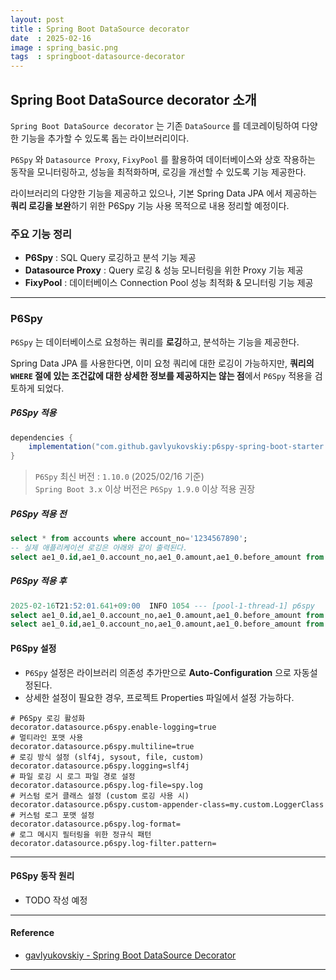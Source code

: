 ```yaml
---
layout: post
title : Spring Boot DataSource decorator
date  : 2025-02-16
image : spring_basic.png
tags  : springboot-datasource-decorator
---
```


## Spring Boot DataSource decorator 소개

`Spring Boot DataSource decorator` 는 기존 `DataSource` 를 데코레이팅하여 다양한 기능을 추가할 수 있도록 돕는 라이브러리이다.

`P6Spy` 와 `Datasource Proxy`, `FixyPool` 를 활용하여 데이터베이스와 상호 작용하는 동작을 모니터링하고, 성능을 최적화하며, 로깅을 개선할 수 있도록 기능 제공한다.

라이브러리의 다양한 기능을 제공하고 있으나, 기본 Spring Data JPA 에서 제공하는 **쿼리 로깅을 보완**하기 위한 P6Spy 기능 사용 목적으로 내용 정리할 예정이다.

### 주요 기능 정리

- **P6Spy** : SQL Query 로깅하고 분석 기능 제공
- **Datasource Proxy** : Query 로깅 & 성능 모니터링을 위한 Proxy 기능 제공
- **FixyPool** : 데이터베이스 Connection Pool 성능 최적화 & 모니터링 기능 제공

---

### P6Spy

`P6Spy` 는 데이터베이스로 요청하는 쿼리를 **로깅**하고, 분석하는 기능을 제공한다.

Spring Data JPA 를 사용한다면, 이미 요청 쿼리에 대한 로깅이 가능하지만, **쿼리의 `WHERE` 절에 있는 조건값에 대한 상세한 정보를 제공하지는 않는 점**에서 `P6Spy` 적용을 검토하게 되었다.

##### P6Spy 적용

```gradle
dependencies {
    implementation("com.github.gavlyukovskiy:p6spy-spring-boot-starter:${p6spyVersion}")
}
```

> `P6Spy` 최신 버전 : `1.10.0` (2025/02/16 기준)
> <br>
> `Spring Boot 3.x` 이상 버전은 `P6Spy 1.9.0` 이상 적용 권장

##### P6Spy 적용 전

```sql
select * from accounts where account_no='1234567890';
-- 실제 애플리케이션 로깅은 아래와 같이 출력된다.
select ae1_0.id,ae1_0.account_no,ae1_0.amount,ae1_0.before_amount from accounts ae1_0 where ae1_0.account_no=?
```

##### P6Spy 적용 후

```sql
2025-02-16T21:52:01.641+09:00  INFO 1054 --- [pool-1-thread-1] p6spy                                    : #1739710321641 | took 2ms | statement | connection 6| url jdbc:h2:mem:52b13ff0-b6f9-4c7d-98c6-4fa2e083f8b0
select ae1_0.id,ae1_0.account_no,ae1_0.amount,ae1_0.before_amount from accounts ae1_0 where ae1_0.account_no=?
select ae1_0.id,ae1_0.account_no,ae1_0.amount,ae1_0.before_amount from accounts ae1_0 where ae1_0.account_no='887db8dbd2';
```

#### P6Spy 설정

- `P6Spy` 설정은 라이브러리 의존성 추가만으로 **Auto-Configuration** 으로 자동설정된다.
- 상세한 설정이 필요한 경우, 프로젝트 Properties 파일에서 설정 가능하다.

```properties
# P6Spy 로깅 활성화
decorator.datasource.p6spy.enable-logging=true
# 멀티라인 포맷 사용
decorator.datasource.p6spy.multiline=true
# 로깅 방식 설정 (slf4j, sysout, file, custom)
decorator.datasource.p6spy.logging=slf4j
# 파일 로깅 시 로그 파일 경로 설정
decorator.datasource.p6spy.log-file=spy.log
# 커스텀 로거 클래스 설정 (custom 로깅 사용 시)
decorator.datasource.p6spy.custom-appender-class=my.custom.LoggerClass
# 커스텀 로그 포맷 설정
decorator.datasource.p6spy.log-format=
# 로그 메시지 필터링을 위한 정규식 패턴
decorator.datasource.p6spy.log-filter.pattern=
```

---

#### P6Spy 동작 원리

- TODO 작성 예정

---

#### Reference

- [gavlyukovskiy - Spring Boot DataSource Decorator](https://github.com/gavlyukovskiy/spring-boot-data-source-decorator)

---
